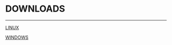 # DOWNLOADS
---

[LINUX](https://github.com/NeKroFR/Crackmes/blob/main/Crackme1/crackme1)

[WINDOWS](https://github.com/NeKroFR/Crackmes/blob/main/Crackme1/crackme1.exe)
